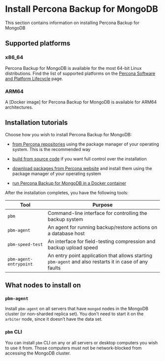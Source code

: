 # Install Percona Backup for MongoDB

This section contains information on installing Percona Backup for MongoDB 

## Supported platforms

### x86_64

Percona Backup for MongoDB is available for the most 64-bit Linux distributions. Find the list of supported platforms on the [Percona Software and Platform Lifecycle](https://www.percona.com/services/policies/percona-software-platform-lifecycle#mongodb) page.

### ARM64

A [Docker image] for Percona Backup for MongoDB is available for ARM64 architectures.

## Installation tutorials

Choose how you wish to install Percona Backup for MongoDB:

* [from Percona repositories](#installing-from-percona-repositories) using the package manager of your operating system. This is the recommended way

* [build from source code](#building-from-source-code) if you want full control over the installation

* [download packages from Percona website](#download-packages-from-percona-website) and install them using the package manager of your operating system

* [run Percona Backup for MongoDB in a Docker container](https://hub.docker.com/r/percona/percona-backup-mongodb)

After the installation completes, you have the following tools:

| Tool            | Purpose                                                  |
| --------------- | ---------------------------------------------------------|
| `pbm`           | Command-line interface for controlling the backup system |
| `pbm-agent`     | An agent for running backup/restore actions on a database host |
| `pbm-speed-test`| An interface for field-testing compression and backup upload speed|
| `pbm-agent-entrypoint` | An entry point application that allows starting `pbm-agent` and also restarts it in case of any faults| 

## What nodes to install on

### `pbm-agent`

Install `pbm-agent` on all servers that have `mongod` nodes in the
MongoDB cluster (or non-sharded replica set). You don't need to start it on the `arbiter` node, since it doesn’t have the data set.

### `pbm` CLI

You can install `pbm` CLI on any or all servers or desktop computers you wish to use it from. Those computers must not be network-blocked from accessing the MongoDB cluster.

